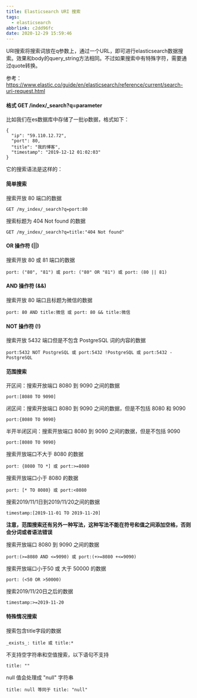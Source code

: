 ```yaml
---
title: Elasticsearch URI 搜索
tags:
  - elasticsearch
abbrlink: c2dd96fc
date: 2020-12-29 15:59:46
---
```


URI搜索将搜索词放在q参数上，通过一个URL，即可进行elasticsearch数据搜索。效果和body的query_string方法相同。不过如果搜索中有特殊字符，需要通过quote转换。

参考：https://www.elastic.co/guide/en/elasticsearch/reference/current/search-uri-request.html


<!-- more -->


#### 格式 GET /index/_search?q=parameter

比如我们在es数据库中存储了一批ip数据，格式如下：

```
{
  "ip": "59.110.12.72",
  "port": 80,
  "title": "我的博客",
  "timestamp": "2019-12-12 01:02:03"
}
```

它的搜索语法是这样的：

#### 简单搜索

搜索开放 80 端口的数据

```
GET /my_index/_search?q=port:80
```

搜索标题为 404 Not found 的数据

```
GET /my_index/_search?q=title:"404 Not found"
```

#### OR 操作符 (||)

搜索开放 80 或 81 端口的数据

```
port: ("80", "81") 或 port: ("80" OR "81") 或 port: (80 || 81)
```

#### AND 操作符 (&&)

搜索开放 80 端口且标题为微信的数据

```
port: 80 AND title:微信 或 port: 80 && title:微信
```

#### NOT 操作符 (!)

搜索开放 5432 端口但是不包含 PostgreSQL 词的内容的数据

```
port:5432 NOT PostgreSQL 或 port:5432 !PostgreSQL 或 port:5432 -PostgreSQL
```

#### 范围搜索

开区间：搜索开放端口 8080 到 9090 之间的数据

```
port:[8080 TO 9090]
```

闭区间：搜索开放端口 8080 到 9090 之间的数据，但是不包括 8080 和 9090

```
port:{8080 TO 9090}
```

半开半闭区间：搜索开放端口 8080 到 9090 之间的数据，但是不包括 9090

```
port:[8080 TO 9090}
```

搜索开放端口不大于 8080 的数据

```
port: {8080 TO *] 或 port:>=8080
```

搜索开放端口小于 8080 的数据

```
port: [* TO 8080} 或 port:<8080
```

搜索2019/11/1日到2019/11/20之间的数据

```
timestamp:[2019-11-01 TO 2019-11-20]
```

**注意，范围搜索还有另外一种写法，这种写法不能在符号和值之间添加空格，否则会分词或者语法错误**

搜索开放端口 8080 到 9090 之间的数据

```
port:(>=8080 AND <=9090) 或 port:(+>=8080 +<=9090)
```

搜索开放端口小于50 或 大于 50000 的数据

```
port: (<50 OR >50000)
```

搜索2019/11/20日之后的数据

```
timestamp:>=2019-11-20
```

#### 特殊情况搜索

搜索包含title字段的数据

```
_exists_: title 或 title:*
```

不支持空字符串和空值搜索，以下语句不支持

```
title: ""
```

null 值会处理成 "null" 字符串

```
title: null 等同于 title: "null"
```

